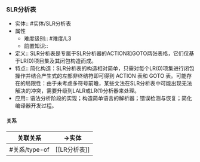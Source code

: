 ###  SLR分析表 
- 实体:: #实体/SLR分析表 
- 属性
	- 难度级别:: #难度/L3 
	- 前置知识::
- 定义:: SLR分析表是专属于SLR分析器的ACTION和GOTO两张表格，它们仅基于LR(0)项目集及其闭包构造而成。
- 特点:: 简化构造：SLR分析表的构造相对简单，只需对每个LR(0)项集进行闭包操作并结合产生式的左部非终结符即可得到 ACTION 表和 GOTO 表。可能存在的局限性：由于未考虑多符号前瞻，某些文法在SLR分析表中可能出现无法解决的冲突，需要升级到LALR或LR(1)分析器来处理。
- 应用:: 语法分析阶段的实现；构造简单语言的解析器；错误检测与恢复；简化编译器开发过程。
#### 关系
| 关联关系 | ->实体 |
| ---- | ---- |
| #关系/type-of  | [[LR分析表]] |